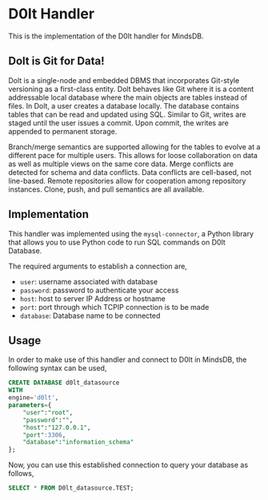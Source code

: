 # D0lt Handler

This is the implementation of the D0lt handler for MindsDB.

## Dolt is Git for Data!

Dolt is a single-node and embedded DBMS that incorporates Git-style versioning as a first-class entity. Dolt behaves like Git where it is a content addressable local database where the main objects are tables instead of files. In Dolt, a user creates a database locally. The database contains tables that can be read and updated using SQL. Similar to Git, writes are staged until the user issues a commit. Upon commit, the writes are appended to permanent storage.

Branch/merge semantics are supported allowing for the tables to evolve at a different pace for multiple users. This allows for loose collaboration on data as well as multiple views on the same core data. Merge conflicts are detected for schema and data conflicts. Data conflicts are cell-based, not line-based. Remote repositories allow for cooperation among repository instances. Clone, push, and pull semantics are all available.

## Implementation

This handler was implemented using the `mysql-connector`, a Python library that allows you to use Python code to run SQL commands on D0lt Database.

The required arguments to establish a connection are,

* `user`: username associated with database
* `password`: password to authenticate your access
* `host`: host to server IP Address or hostname
* `port`: port through which TCPIP connection is to be made
* `database`: Database name to be connected

## Usage

In order to make use of this handler and connect to D0lt in MindsDB, the following syntax can be used,

```sql
CREATE DATABASE d0lt_datasource
WITH
engine='d0lt',
parameters={
    "user":"root",
    "password":"",
    "host":"127.0.0.1",
    "port":3306,
    "database":"information_schema"
};
```

Now, you can use this established connection to query your database as follows,

```sql
SELECT * FROM D0lt_datasource.TEST;
```
